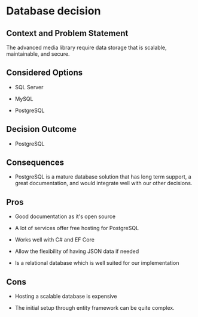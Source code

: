 # Database decision 

## Context and Problem Statement    

The advanced media library require data storage that is scalable, maintainable, and secure. 

## Considered Options

* SQL Server 

* MySQL

* PostgreSQL  

## Decision Outcome  

* PostgreSQL 

## Consequences    

* PostgreSQL is a mature database solution that has long term support, a great documentation, and would integrate well with our other decisions. 

## Pros 

* Good documentation as it's open source 

* A lot of services offer free hosting for PostgreSQL 

* Works well with C# and EF Core 

* Allow the flexibility of having JSON data if needed 

* Is a relational database which is well suited for our implementation 

## Cons 

* Hosting a scalable database is expensive

* The initial setup through entity framework can be quite complex.